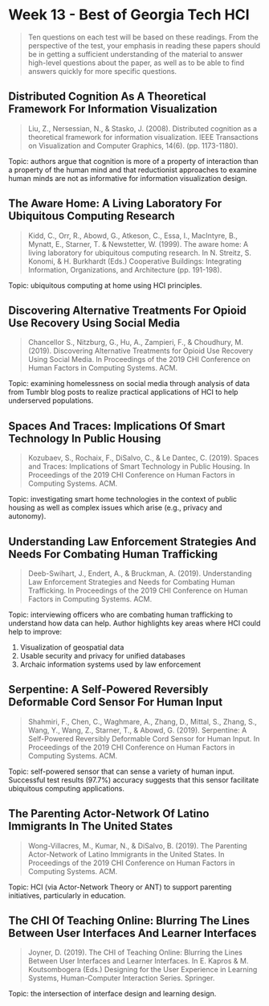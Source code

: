 # Week 13 - Best of Georgia Tech HCI

> Ten questions on each test will be based on these readings. From the perspective of the test, your emphasis in reading these papers should be in getting a sufficient understanding of the material to answer high-level questions about the paper, as well as to be able to find answers quickly for more specific questions.

## Distributed Cognition As A Theoretical Framework For Information Visualization

> Liu, Z., Nersessian, N., & Stasko, J. (2008). Distributed cognition as a theoretical framework for information visualization. IEEE Transactions on Visualization and Computer Graphics, 14(6). (pp. 1173-1180).

Topic: authors argue that cognition is more of a property of interaction than a property of the human mind and that reductionist approaches to examine human minds are not as informative for information visualization design.

## The Aware Home: A Living Laboratory For Ubiquitous Computing Research

> Kidd, C., Orr, R., Abowd, G., Atkeson, C., Essa, I., MacIntyre, B., Mynatt, E., Starner, T. & Newstetter, W. (1999). The aware home: A living laboratory for ubiquitous computing research. In N. Streitz, S. Konomi, & H. Burkhardt (Eds.) Cooperative Buildings: Integrating Information, Organizations, and Architecture (pp. 191-198).

Topic: ubiquitous computing at home using HCI principles.

## Discovering Alternative Treatments For Opioid Use Recovery Using Social Media

> Chancellor S., Nitzburg, G., Hu, A., Zampieri, F., & Choudhury, M. (2019). Discovering Alternative Treatments for Opioid Use Recovery Using Social Media. In Proceedings of the 2019 CHI Conference on Human Factors in Computing Systems. ACM.

Topic: examining homelessness on social media through analysis of data from Tumblr blog posts to realize practical applications of HCI to help underserved populations.

## Spaces And Traces: Implications Of Smart Technology In Public Housing

> Kozubaev, S., Rochaix, F., DiSalvo, C., & Le Dantec, C. (2019). Spaces and Traces: Implications of Smart Technology in Public Housing. In Proceedings of the 2019 CHI Conference on Human Factors in Computing Systems. ACM.

Topic: investigating smart home technologies in the context of public housing as well as complex issues which arise (e.g., privacy and autonomy).

## Understanding Law Enforcement Strategies And Needs For Combating Human Trafficking

> Deeb-Swihart, J., Endert, A., & Bruckman, A. (2019). Understanding Law Enforcement Strategies and Needs for Combating Human Trafficking. In Proceedings of the 2019 CHI Conference on Human Factors in Computing Systems. ACM.

Topic: interviewing officers who are combating human trafficking to understand how data can help. Author highlights key areas where HCI could help to improve:

1. Visualization of geospatial data
2. Usable security and privacy for unified databases
3. Archaic information systems used by law enforcement

## Serpentine: A Self-Powered Reversibly Deformable Cord Sensor For Human Input

> Shahmiri, F., Chen, C., Waghmare, A., Zhang, D., Mittal, S., Zhang, S., Wang, Y., Wang, Z., Starner, T., & Abowd, G. (2019). Serpentine: A Self-Powered Reversibly Deformable Cord Sensor for Human Input. In Proceedings of the 2019 CHI Conference on Human Factors in Computing Systems. ACM.

Topic: self-powered sensor that can sense a variety of human input. Successful test results (97.7%) accuracy suggests that this sensor facilitate ubiquitous computing applications.

## The Parenting Actor-Network Of Latino Immigrants In The United States

> Wong-Villacres, M., Kumar, N., & DiSalvo, B. (2019). The Parenting Actor-Network of Latino Immigrants in the United States. In Proceedings of the 2019 CHI Conference on Human Factors in Computing Systems. ACM.

Topic: HCI (via Actor-Network Theory or ANT) to support parenting initiatives, particularly in education.

## The CHI Of Teaching Online: Blurring The Lines Between User Interfaces And Learner Interfaces

> Joyner, D. (2019). The CHI of Teaching Online: Blurring the Lines Between User Interfaces and Learner Interfaces. In E. Kapros & M. Koutsombogera (Eds.) Designing for the User Experience in Learning Systems, Human-Computer Interaction Series. Springer.

Topic: the intersection of interface design and learning design.
